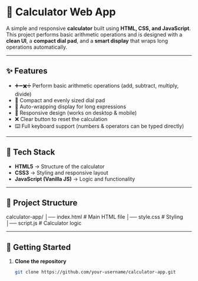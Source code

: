 # 🧮 Calculator Web App

A simple and responsive **calculator** built using **HTML, CSS, and JavaScript**.  
This project performs basic arithmetic operations and is designed with a **clean UI**, a **compact dial pad**, and a **smart display** that wraps long operations automatically.

---

## ✨ Features

- ➕➖✖️➗ Perform basic arithmetic operations (add, subtract, multiply, divide)  
- 🔢 Compact and evenly sized dial pad  
- 📜 Auto-wrapping display for long expressions  
- 📱 Responsive design (works on desktop & mobile)  
- ❌ Clear button to reset the calculation  
- ⌨️ Full keyboard support (numbers & operators can be typed directly)  

---

## 🚀 Tech Stack

- **HTML5** → Structure of the calculator  
- **CSS3** → Styling and responsive layout  
- **JavaScript (Vanilla JS)** → Logic and functionality  

---

## 📂 Project Structure
calculator-app/
│── index.html # Main HTML file
│── style.css # Styling
│── script.js # Calculator logic


---

## 🚀 Getting Started

1. **Clone the repository**
   ```bash
   git clone https://github.com/your-username/calculator-app.git
